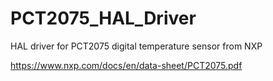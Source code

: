 # PCT2075_HAL_Driver

HAL driver for PCT2075 digital temperature sensor from NXP

https://www.nxp.com/docs/en/data-sheet/PCT2075.pdf